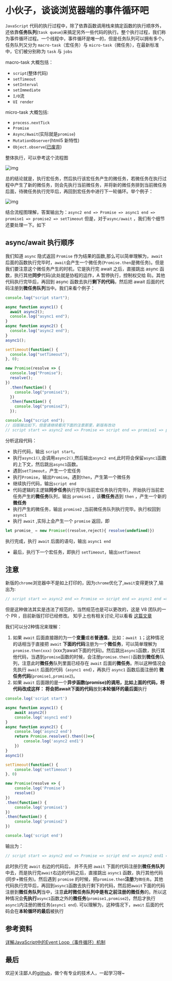 # 小伙子，谈谈浏览器端的事件循环吧

`JavaScript` 代码的执行过程中，除了依靠函数调用栈来搞定函数的执行顺序外，还依靠**任务队列**(`task queue`)来搞定另外一些代码的执行。整个执行过程，我们称为事件循环过程。一个线程中，事件循环是唯一的，但是任务队列可以拥有多个。任务队列又分为 `macro-task`（宏任务）与 `micro-task`（微任务），在最新标准中，它们被分别称为 `task` 与 `jobs`

macro-task 大概包括：

- `script`(整体代码)
- `setTimeout`
- `setInterval`
- `setImmediate`
- `I/O`流
- `UI render`

micro-task 大概包括:

- `process.nextTick`
- `Promise`
- `Async/Await`(实际就是`promise`)
- `MutationObserver`(html5 新特性)
- `Object.observe`([已废弃](https://developer.mozilla.org/zh-CN/docs/Web/JavaScript/Reference/Global_Objects/Object/observe))

整体执行，可以參考这个流程图

![img](https://user-gold-cdn.xitu.io/2020/2/27/170847d202084604?imageView2/0/w/1280/h/960/format/webp/ignore-error/1)

总的结论就是，执行宏任务，然后执行该宏任务产生的微任务，若微任务在执行过程中产生了新的微任务，则会先执行当前微任务，并将新的微任务排到当前微任务后面，待微任务执行完毕后，再回到宏任务中进行下一轮循环。举个例子：

![img](https://user-gold-cdn.xitu.io/2020/2/27/170847cc5f5eb691?imageView2/0/w/1280/h/960/format/webp/ignore-error/1)

结合流程图理解，答案输出为：`async2 end => Promise => async1 end => promise1 => promise2 => setTimeout` 但是，对于`async/await` ，我们有个细节还要处理一下。如下

## async/await 执行顺序

我们知道 `async` 隐式返回 `Promise` 作为结果的函数,那么可以简单理解为，`await`后面的函数执行完毕时，`await`会产生一个微任务(`Promise.then`是微任务)。但是我们要注意这个微任务产生的时机，它是执行完 await 之后，直接跳出 async 函数，执行其他**同步**代码(此处就是协程的运作，A 暂停执行，控制权交给 B)。其他代码执行完毕后，再回到 async 函数去执行**剩下的代码**，然后把 await 后面的代码注册到**微任务队列**当中。我们来看个例子：

```js
console.log("script start");

async function async1() {
  await async2();
  console.log("async1 end");
}
async function async2() {
  console.log("async2 end");
}
async1();

setTimeout(function() {
  console.log("setTimeout");
}, 0);

new Promise(resolve => {
  console.log("Promise");
  resolve();
})
  .then(function() {
    console.log("promise1");
  })
  .then(function() {
    console.log("promise2");
  });

console.log("script end");
// 旧版输出如下，但是请继续看完下面的注意那里，新版有改动
// script start => async2 end => Promise => script end => promise1 => promise2 => async1 end => setTimeout
```

分析这段代码：

- 执行代码，输出 `script start`。
- 执行`async1()`,会调用`async2()`,然后输出`async2 end`,此时将会保留`async1`函数的上下文，然后跳出`async1`函数。
- 遇到`setTimeout`，产生一个宏任务
- 执行`Promise`，输出`Promise`。遇到`then`，产生第一个微任务
- 继续执行代码，输出`script end`
- 代码逻辑的主逻辑**同步任务**执行完毕(当前宏任务执行完毕)，开始执行当前宏任务产生的**微任务**队列，输出 `promise1` ，该**微任务**遇到 `then` ，产生一个新的**微任务**
- 执行产生的微任务，输出 `promise2` ,当前微任务队列执行完毕。执行权回到 `async1`
- 执行 `await` ,实际上会产生一个 `promise` 返回，即

```js
let promise_ = new Promise((resolve,reject){ resolve(undefined)})
```

执行完成，执行 `await` 后面的语句，输出 `async1 end`

- 最后，执行下一个宏任务，即执行 `setTimeout`，输出`setTimeout`

## 注意

新版的`chrome`浏览器中不是如上打印的，因为`chrome`优化了,`await`变得更快了,输出为:

```js
// script start => async2 end => Promise => script end => async1 end => promise1 => promise2 => setTimeout
```

但是这种做法其实是违法了规范的，当然规范也是可以更改的，这是 V8 团队的一个 PR ，目前新版打印已经修改。 知乎上也有相关讨论,可以看看 [这篇文章](https://www.zhihu.com/question/268007969)

我们可以分2种情况来理解：

1. 如果 `await` 后面直接跟的为一个**变量**或者**普通值**，比如：`await 1`；这种情况的话相当于直接把 `await` **下面的代码**注册为一个**微任务**，可以简单理解为 `promise.then(xxx)` (xxx为await下面的代码)。然后跳出`async1`函数，执行其他代码，当遇到`promise`函数的时候，会注册`promise.then()`函数到**微任务**队列，注意此时**微任务**队列里面已经存在 `await` 后面的**微任务**。所以这种情况会先执行 `await` 后面的代码（`async1 end`），再执行 `async1` 函数后面注册的 **微任务代码**(`promise1,promise2`)。
2. 如果 `await` 后面跟的是一个**异步函数(promise)**的调用，比如上面的代码，将代码改成这样：
将会把**await下面的代码**放到**本轮循环的最后面**执行

```js
console.log('script start')

async function async1() {
    await async2()
    console.log('async1 end')
}
async function async2() {
    console.log('async2 end')
    return Promise.resolve().then(()=>{
        console.log('async2 end1')
    })
}
async1()

setTimeout(function() {
    console.log('setTimeout')
}, 0)

new Promise(resolve => {
    console.log('Promise')
    resolve()
})
.then(function() {
    console.log('promise1')
})
.then(function() {
    console.log('promise2')
})

console.log('script end')
```

输出为：

```js
// script start => async2 end => Promise => script end => async2 end1 => promise1 => promise2 => async1 end => setTimeout
```

此时执行完 `await` 右边的代码后， 并不先把 `await` 下面的代码注册到**微任务队列**中去，而是执行完`await`右边的代码之后，直接跳出 `async1` 函数，执行其他代码(同步+微任务)。然后遇到 `promise` 的时候，把`promise.then`**注册**为`微任务`。其他代码执行完毕后，再回到`async1`函数去执行剩下的代码，然后把`await`下面的代码注册到**微任务队列**当中，注意**此时微任务队列中是有之前注册的微任务**的。所以这种情况会**先执行**`async1`函数之外的**微任务**(`promise1,promise2`)，然后才执行`async1`内注册的微任务(`async1 end`).
可以理解为，这种情况下，`await` 后面的代码会在**本轮循环的最后**被执行

## 参考资料

[详解JavaScript中的Event Loop（事件循环）机制](https://zhuanlan.zhihu.com/p/33058983)

## 最后

欢迎关注鄙人的[github](https://github.com/GolderBrother)，做个有专业的技术人，一起学习呀~


